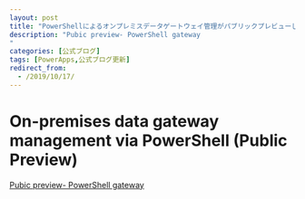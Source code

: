 ```yaml
---
layout: post
title: "PowerShellによるオンプレミスデータゲートウェイ管理がパブリックプレビューしました"
description: "Pubic preview- PowerShell gateway
"
categories: [公式ブログ]
tags: [PowerApps,公式ブログ更新]
redirect_from:
  - /2019/10/17/
---
```


# On-premises data gateway management via PowerShell (Public Preview)

[Pubic preview- PowerShell gateway
](https://powerapps.microsoft.com/ja-jp/blog/on-premises-data-gateway-management-via-powershell-public-preview/)
